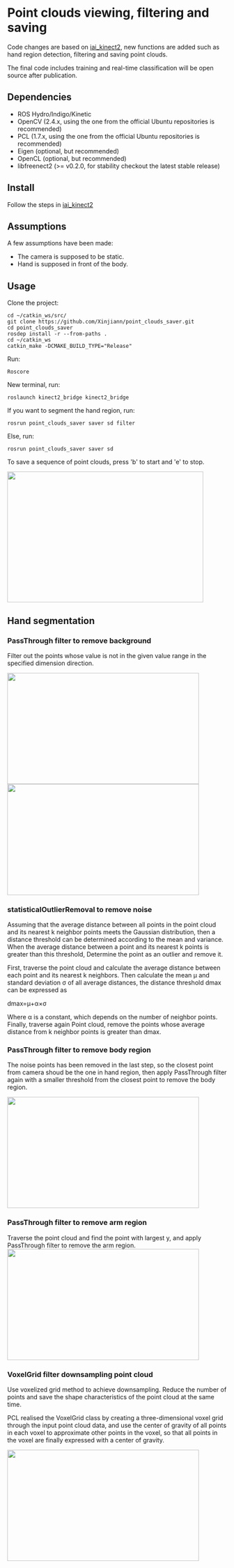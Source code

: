 # Point clouds viewing, filtering and saving

Code changes are based on [iai_kinect2](https://github.com/code-iai/iai_kinect2), new functions are added such as hand region detection, filtering and saving point clouds.

The final code includes training and real-time classification will be open source after publication.
## Dependencies
* ROS Hydro/Indigo/Kinetic
* OpenCV (2.4.x, using the one from the official Ubuntu repositories is recommended)
* PCL (1.7.x, using the one from the official Ubuntu repositories is recommended)
* Eigen (optional, but recommended)
* OpenCL (optional, but recommended)
* libfreenect2 (>= v0.2.0, for stability checkout the latest stable release)
## Install
Follow the steps in [iai_kinect2](https://github.com/code-iai/iai_kinect2)

## Assumptions

A few assumptions have been made:

* The camera is supposed to be static.
* Hand is supposed in front of the body.

## Usage

Clone the project:
```git
cd ~/catkin_ws/src/
git clone https://github.com/Xinjiann/point_clouds_saver.git
cd point_clouds_saver
rosdep install -r --from-paths .
cd ~/catkin_ws
catkin_make -DCMAKE_BUILD_TYPE="Release"
```
Run:
```git
Roscore
```
New terminal, run:
```git
roslaunch kinect2_bridge kinect2_bridge
```
If you want to segment the hand region, run:
```git
rosrun point_clouds_saver saver sd filter
```
Else, run:
```git
rosrun point_clouds_saver saver sd
```
To save a sequence of point clouds, press 'b' to start and 'e' to stop.

<img src="https://github.com/Xinjiann/Point-clouds-saver/blob/main/img/new.png" width = "450" height = "300" />


## Hand segmentation

### PassThrough filter to remove background
Filter out the points whose value is not in the given value range in the specified dimension direction.

<img src="https://github.com/Xinjiann/Point-clouds-saver/blob/main/img/first_.png" width = "440" height = "255" align=center/>
<img src="https://github.com/Xinjiann/Point-clouds-saver/blob/main/img/second_.png" width = "440" height = "255" align=center/>


### statisticalOutlierRemoval to remove noise

Assuming that the average distance between all points in the point cloud and its nearest k neighbor points meets the Gaussian distribution, then a distance threshold can be determined according to the mean and variance. When the average distance between a point and its nearest k points is greater than this threshold, Determine the point as an outlier and remove it.

First, traverse the point cloud and calculate the average distance between each point and its nearest k neighbors. Then calculate the mean μ and standard deviation σ of all average distances, the distance threshold dmax can be expressed as 

dmax=μ+α×σ 

Where α is a constant, which depends on the number of neighbor points. Finally, traverse again Point cloud, remove the points whose average distance from k neighbor points is greater than dmax.

### PassThrough filter to remove body region

The noise points has been removed in the last step, so the closest point from camera shoud be the one in hand region, then apply PassThrough filter again with a smaller threshold from the closest point to remove the body region.

<img src="https://github.com/Xinjiann/Point-clouds-saver/blob/main/img/third_.png" width = "440" height = "255" align=center/>

### PassThrough filter to remove arm region
Traverse the point cloud and find the point with largest y, and apply PassThrough filter to remove the arm region.
<img src="https://github.com/Xinjiann/Point-clouds-saver/blob/main/img/hand.png" width = "440" height = "255" align=center/>

### VoxelGrid filter downsampling point cloud

Use voxelized grid method to achieve downsampling. Reduce the number of points and save the shape characteristics of the point cloud at the same time. 

PCL realised the VoxelGrid class by creating a three-dimensional voxel grid through the input point cloud data, and use the center of gravity of all points in each voxel to approximate other points in the voxel, so that all points in the voxel are finally expressed with a center of gravity.

<img src="https://github.com/Xinjiann/Point-clouds-saver/blob/main/img/final.png" width = "440" height = "255" align=center/>
